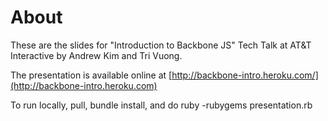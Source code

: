 About
======

These are the slides for "Introduction to Backbone JS" Tech Talk at AT&T Interactive by Andrew Kim and Tri Vuong.

The presentation is available online at [http://backbone-intro.heroku.com/](http://backbone-intro.heroku.com)

To run locally, pull, bundle install, and do ruby -rubygems presentation.rb